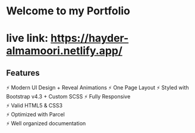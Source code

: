 # Welcome to my Portfolio
# live link: https://hayder-almamoori.netlify.app/


## Features

⚡️ Modern UI Design + Reveal Animations
⚡️ One Page Layout
⚡️ Styled with Bootstrap v4.3 + Custom SCSS
⚡️ Fully Responsive\
⚡️ Valid HTML5 & CSS3\
⚡️ Optimized with Parcel\
⚡️ Well organized documentation


